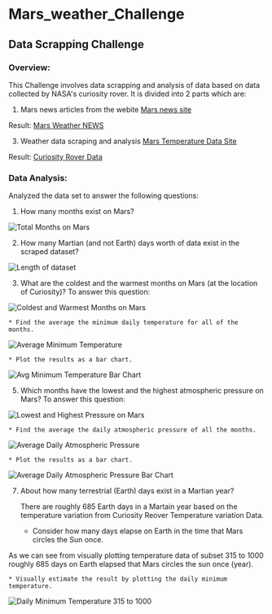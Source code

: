 # Mars_weather_Challenge

## Data Scrapping Challenge 

### Overview:

This Challenge involves data scrapping and analysis of data based on data collected by NASA's curiosity rover. It is divided into 2 parts which are:

1. Mars news articles from the webite
[Mars news site](https://static.bc-edx.com/data/web/mars_news/index.html)


Result: [Mars Weather NEWS](https://github.com/asifshahzad-92/Mars_weather_Challenge/blob/main/mars_news.json)

3. Weather data scraping and analysis
[Mars Temperature Data Site](https://static.bc-edx.com/data/web/mars_facts/temperature.html)


Result: [Curiosity Rover Data](https://github.com/asifshahzad-92/Mars_weather_Challenge/blob/main/mars_data.csv)

### Data Analysis:

Analyzed the data set to answer the following questions:

1. How many months exist on Mars?

![Total Months on Mars](https://github.com/user-attachments/assets/d0ee73fd-61da-465b-939f-29a1750a3dbf)


2. How many Martian (and not Earth) days worth of data exist in the scraped dataset?

![Length of dataset](https://github.com/user-attachments/assets/4decfa56-f73e-4815-859f-2a827f4b017b)


3. What are the coldest and the warmest months on Mars (at the location of Curiosity)? To answer this question:

![Coldest and Warmest Months on Mars](https://github.com/user-attachments/assets/2f9c63b6-967a-474e-b9e7-79bf6e25bb9c)


    * Find the average the minimum daily temperature for all of the months.

![Average Minimum Temperature](https://github.com/user-attachments/assets/dc55c856-48f8-4065-b3ae-b07c9374df66)


    * Plot the results as a bar chart.

![Avg Minimum Temperature Bar Chart](https://github.com/user-attachments/assets/846cdf76-4876-4daa-901d-95b372e7df3d)


5. Which months have the lowest and the highest atmospheric pressure on Mars? To answer this question:

![Lowest and Highest Pressure on Mars](https://github.com/user-attachments/assets/0ff4ec31-0f3c-4f39-ad2b-d3adf75383dd)


    * Find the average the daily atmospheric pressure of all the months.

![Average Daily Atmospheric Pressure](https://github.com/user-attachments/assets/f3ca001a-c12d-47b4-9fb4-5fd6184af7cc)


    * Plot the results as a bar chart.

![Average Daily Atmospheric Pressure Bar Chart](https://github.com/user-attachments/assets/99ef1901-7087-4f95-a70f-6792b8e6d099)


7. About how many terrestrial (Earth) days exist in a Martian year?

   There are roughly 685 Earth days in a Martain year based on the temperature variation from Curiosity Reover Temperature variation Data.


    * Consider how many days elapse on Earth in the time that Mars circles the Sun once.

As we can see from visually plotting temperature data of subset 315 to 1000 roughly 685 days on Earth elapsed that Mars circles the sun once (year).

    * Visually estimate the result by plotting the daily minimum temperature.
   
  ![Daily Minimum Temperature 315 to 1000](https://github.com/user-attachments/assets/5f664dca-ab85-44f3-b0cf-e926ca6644cb)




